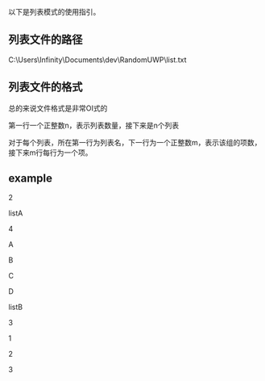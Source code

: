 以下是列表模式的使用指引。

## 列表文件的路径

C:\Users\Infinity\Documents\dev\RandomUWP\list.txt

## 列表文件的格式

总的来说文件格式是非常OI式的

第一行一个正整数n，表示列表数量，接下来是n个列表

对于每个列表，所在第一行为列表名，下一行为一个正整数m，表示该组的项数，接下来m行每行为一个项。

## example

2

listA

4

A

B

C

D

listB

3

1

2

3

